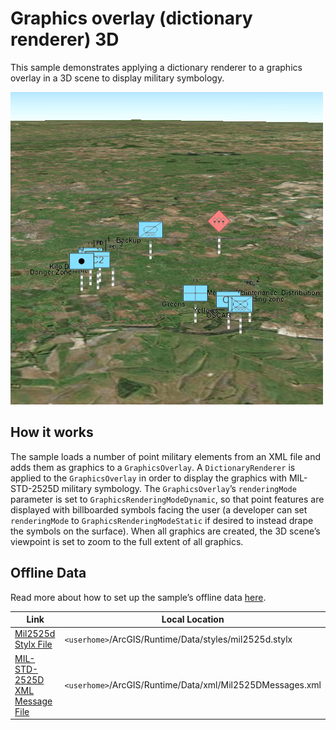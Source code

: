 # Graphics overlay (dictionary renderer) 3D

This sample demonstrates applying a dictionary renderer to a graphics
overlay in a 3D scene to display military symbology.

![](screenshot.png)

## How it works

The sample loads a number of point military elements from an XML file
and adds them as graphics to a `GraphicsOverlay`. A `DictionaryRenderer`
is applied to the `GraphicsOverlay` in order to display the graphics
with MIL-STD-2525D military symbology. The `GraphicsOverlay`’s
`renderingMode` parameter is set to `GraphicsRenderingModeDynamic`, so
that point features are displayed with billboarded symbols facing the
user (a developer can set `renderingMode` to
`GraphicsRenderingModeStatic` if desired to instead drape the symbols on
the surface). When all graphics are created, the 3D scene’s viewpoint is
set to zoom to the full extent of all graphics.

## Offline Data

Read more about how to set up the sample’s offline data
[here](http://links.esri.com/ArcGISRuntimeQtSamples).

| Link                                                                                                                       | Local Location                                            |
| -------------------------------------------------------------------------------------------------------------------------- | --------------------------------------------------------- |
| [Mil2525d Stylx File](https://www.arcgis.com/home/item.html?id=e34835bf5ec5430da7cf16bb8c0b075c)                           | `<userhome>`/ArcGIS/Runtime/Data/styles/mil2525d.stylx    |
| [MIL-STD-2525D XML Message File](https://arcgisruntime.maps.arcgis.com/home/item.html?id=3db12175479147ea9c89ebaaf3b89996) | `<userhome>`/ArcGIS/Runtime/Data/xml/Mil2525DMessages.xml |
